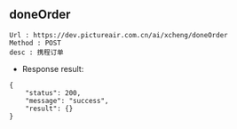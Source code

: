 

doneOrder
---

```
Url : https://dev.pictureair.com.cn/ai/xcheng/doneOrder
Method : POST 
desc : 携程订单
```

* Response result:
```
{
    "status": 200,
    "message": "success",
    "result": {}
}
```

